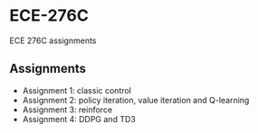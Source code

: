 # ECE-276C
ECE 276C assignments

## Assignments

- Assignment 1: classic control
- Assignment 2: policy iteration, value iteration and Q-learning
- Assignment 3: reinforce
- Assignment 4: DDPG and TD3
